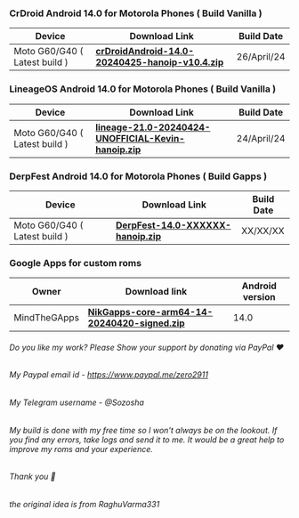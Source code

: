 ### CrDroid Android 14.0 for Motorola Phones ( Build Vanilla )

| Device       |              Download Link   | Build Date 
|--------------|------------------------------|-------------
| Moto G60/G40 ( Latest build )| [**crDroidAndroid-14.0-20240425-hanoip-v10.4.zip**](https://sourceforge.net/projects/moto-devices/files/Sm6150/crDroidAndroid-14.0-20240425-hanoip-v10.4.zip/download) | 26/April/24|

### LineageOS Android 14.0 for Motorola Phones ( Build Vanilla )

| Device       |              Download Link   | Build Date 
|--------------|------------------------------|-------------
| Moto G60/G40 ( Latest build )| [**lineage-21.0-20240424-UNOFFICIAL-Kevin-hanoip.zip**](https://sourceforge.net/projects/moto-devices/files/Sm6150/lineage-21.0-20240424-UNOFFICIAL-Kevin-hanoip.zip/download) | 24/April/24|

### DerpFest Android 14.0 for Motorola Phones ( Build Gapps )

| Device       |              Download Link   | Build Date 
|--------------|------------------------------|-------------
| Moto G60/G40 ( Latest build )| [**DerpFest-14.0-XXXXXX-hanoip.zip**](https://sourceforge.net/projects/moto-devices/files/Sm6150/) | XX/XX/XX|

### Google Apps for custom roms

| Owner       |              Download link                      |  Android version  |
|--------------|-------------------------------------------------|-----------------------|
| MindTheGApps | [**NikGapps-core-arm64-14-20240420-signed.zip**](https://sourceforge.net/projects/nikgapps/files/Releases/NikGapps-U/20-Apr-2024/NikGapps-core-arm64-14-20240420-signed.zip/download) | 14.0 |

###### Do you like my work? Please Show your support by donating via PayPal ❤️
###### My Paypal email id - https://www.paypal.me/zero2911
###### My Telegram username - @Sozosha
###### My build is done with my free time so I won't always be on the lookout. If you find any errors, take logs and send it to me. It would be a great help to improve my roms and your experience. 
###### Thank you 🙂

###### the original idea is from RaghuVarma331
